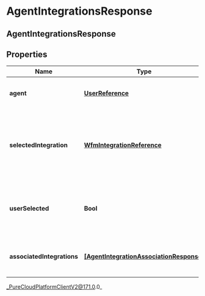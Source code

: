 # AgentIntegrationsResponse

## AgentIntegrationsResponse

## Properties

|Name | Type | Description | Notes|
|------------ | ------------- | ------------- | -------------|
| **agent** | [**UserReference**](UserReference) | The user associated with the integrations | |
| **selectedIntegration** | [**WfmIntegrationReference**](WfmIntegrationReference) | The integration selected for the agent. If not set, no integration will be used for the agent | [optional] |
| **userSelected** | **Bool** | Whether the integration association has been manually selected | [optional] |
| **associatedIntegrations** | [**[AgentIntegrationAssociationResponse]**]([AgentIntegrationAssociationResponse]) | The list of integrations associated with the agent | |



_PureCloudPlatformClientV2@171.0.0_
